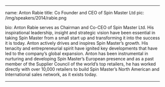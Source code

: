 ---

name: Anton Rabie
title: Co Founder and CEO of Spin Master Ltd
pic: /img/speakers/2014/rabie.png

bio: Anton Rabie serves as Chairman and Co-CEO of Spin Master Ltd. His inspirational leadership, insight and strategic vision have been essential in taking Spin Master from a small start up and transforming it into the success it is today. Anton actively drives and inspires Spin Master’s growth. His tenacity and entrepreneurial spirit have ignited key developments that have led to the company’s global expansion. Anton has been instrumental in nurturing and developing Spin Master’s European presence and as a past member of the Supplier Council of the world’s top retailers, he has worked directly with over 10,000 retailers to build Spin Master’s North American and International sales network, as it exists today.

---